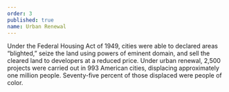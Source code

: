 ```yaml
---
order: 3
published: true
name: Urban Renewal
---
```

Under the Federal Housing Act of 1949, cities were able to declared areas “blighted,” seize the land using powers of eminent domain, and sell the cleared land to developers at a reduced price. Under urban renewal, 2,500 projects were carried out in 993 American cities, displacing approximately one million people. Seventy-five percent of those displaced were people of color.
